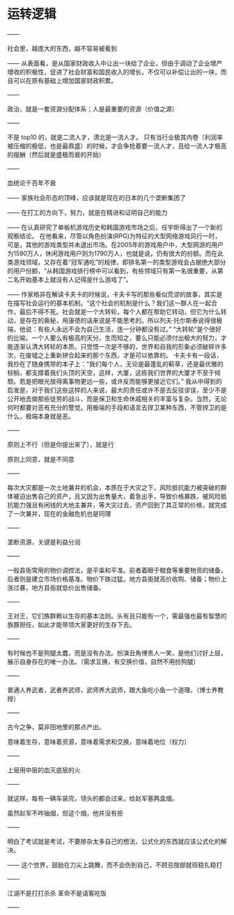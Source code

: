 # 运转逻辑

——

社会里，越庞大的东西，越不容易被看到

——
从表面看，是从国家财政收入中让出一块给了企业，但由于调动了企业增产增收的积极性，促进了社会财富和国民收入的增长，不仅可以补偿让出的一块，而且可以在原有基础上增加国家财政积累。

——

政治，就是一套资源分配体系；人是最重要的资源（价值之源）

——

不是 top10 的，就是二流人才，清北是一流人才。
只有当行业极其内卷（利润率被压缩的极低，也是最鼎盛）的时候，才会争抢着要一流人才，且给一流人才极高的报酬（然后就是盛极而衰的开始）

——

血统论千百年不衰

——
家族社会形态的顶峰，应该就是现在的日本的几个垄断集团了

——
在打工的方向下，努力，就是在精进和证明自己的能力

——
在认真研究了单板机游戏历史和韩国游戏市场之后，任宇昕得出了一个新的观察结论。
在他看来，尽管以角色扮演(RPG)为特征的大型网络游戏风行一时，可是，其他的游戏类型并未退出市场。在2005年的游戏用户中，大型网游的用户为1590万人，休闲游戏用户则为1790万人，也就是说，仍有很大的份额。而在此类游戏领域，又存在着“冠军通吃”的规律，即排名第一的类型游戏会占据绝大部分的用户份额，“从韩国游戏排行榜中可以看到，有些领域只有第一名很重要，从第二名开始基本上就没有人记得是什么游戏了”。

——
作家格非在解读卡夫卡的时候说，卡夫卡写的那些看似荒谬的故事，其实是在描写社会运行的基本机制。“这个社会的机制是什么？我们这一群人在一起合作，最后不得不死。社会就是一个大转轮，每个人都在帮助它转动，但它为什么转动，是存在的奥秘，用康德的话来说是不能思考的。所以列夫·托尔斯泰说得很极端，他说：有些人永远不会为自己生活，连一分钟都没有过。”
“大转轮”是个很好的比喻。一个人要么有极高的天分，生而知之，要么只能必须付出极大的努力，才能逐渐认清大转轮的本质。只觉悟一次是不够的，世界和自我的形象必须破碎许多次，在废墟之上重新拼合起来的那个东西，才是可以依靠的。
卡夫卡有一段话，我抄在了随身携带的本子上：“我们每个人，无论是最蓬乱的蓟草，还是最优雅的棕榈，都支撑着我们头顶的天空，这样，大厦，这栋我们世界的大厦才不至于倾颓。若是把眼光放得离事物更远一些，或许反而能够更接近它们。”
我从中得到的启发是，对于我们这些这样的人来说，最大的责任或许不是去反驳谬误，至少不是公开地去做那些徒劳的战斗，而是保卫和生命休戚相关的丰富与复杂。当然，无论何时都要对恶有充分的警觉。用极端的手段和语言去捍卫某种东西，不管捍卫的是什么，极端本身就是恶。

——

原则上不行（但是你提出来了），就是行

原则上同意，就是不同意

——

每次大灾都是一次土地兼并的机会，本质在于大灾之下，风险抵抗能力被突破的群体被迫出售自己的资产，且又因为出售量大，着急出手，导致价格暴跌，被风险抵抗能力强且有闲钱的大地主兼并，等大灾过去，资产回到了其正常的价格，就完成了一次兼并，现在的金融危机也是同理

——

垄断资源，关键是利益分润

——

一般县衙常用的物价调控法，是平粜和平准。前者着眼于粮食等重要物资的储备，后者则是建立市场价格基准。物价下跌过猛，地方县衙就高价收购、储备；物价上涨过暴，地方县衙就低价出售储备。

——

王对王，它们族群赖以生存的基本法则。头有且只能有一个，需最强也最有智慧的族豚担任，如此才能带领大家更好的生存下去。

——

有时候也不是狗腿太蠢，而是没有办法。扮演丑角博贵人一笑，是他们讨好上层，展示自身存在的唯一办法。（需求互换，有交换价值，自然不用扮狗腿）

——

普通人养武者，武者养武师，武师养大武师，跟大鱼吃小鱼一个道理。（博士养教授）

——

古今之争，莫非田地里的那点产出。

意味着生存，意味着资源，意味着需求和交换，意味着地位（权力）

——

上层用中层的血灭底层的火

——

就这样，每有一辆车装完，领头的都会过来，给赵军塞两盒烟。

虽然赵军不咋抽烟，但这个烟，他并没有拒

——

明白了考试就是考试，不要掺杂太多自己的想法，公式化的东西就应该公式化的解决。

——
这个世界，鼓励在刀尖上跳舞，而不会伤到自己，不顾忌按部就班稳扎稳打

——

江湖不是打打杀杀
革命不是请客吃饭

——













